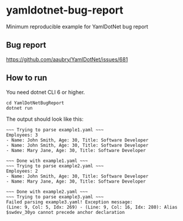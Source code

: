 # yamldotnet-bug-report
Minimum reproducible example for YamlDotNet bug report

## Bug report

https://github.com/aaubry/YamlDotNet/issues/681

## How to run

You need dotnet CLI 6 or higher.

```
cd YamlDotNetBugReport
dotnet run
```

The output should look like this:
```
~~~ Trying to parse example1.yaml ~~~ 
Employees: 3
- Name: John Smith, Age: 30, Title: Software Developer
- Name: John Smith, Age: 30, Title: Software Developer
- Name: Mary Jane, Age: 30, Title: Software Developer 

~~~ Done with example1.yaml ~~~
~~~ Trying to parse example2.yaml ~~~ 
Employees: 2
- Name: John Smith, Age: 30, Title: Software Developer
- Name: Mary Jane, Age: 30, Title: Software Developer

~~~ Done with example2.yaml ~~~
~~~ Trying to parse example3.yaml ~~~
Failed parsing example3.yaml! Exception message:
(Line: 9, Col: 5, Idx: 269) - (Line: 9, Col: 16, Idx: 280): Alias $swdev_30yo cannot precede anchor declaration
```